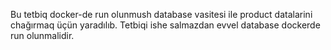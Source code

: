 Bu tetbiq docker-de run olunmush database vasitesi ile product datalarini chağırmaq üçün yaradılıb.
Tetbiqi ishe salmazdan evvel database dockerde run olunmalidir.
